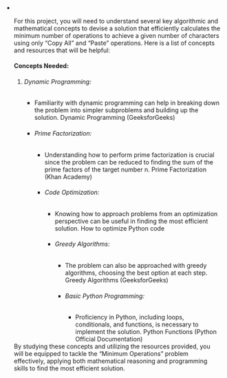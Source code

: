 <h4></h4>
<ul>
<li></li>
<p>For this project, you will need to understand several key algorithmic and mathematical concepts to devise a solution that efficiently calculates the minimum number of operations to achieve a given number of characters using only “Copy All” and “Paste” operations. Here is a list of concepts and resources that will be helpful:</p>
<h4>Concepts Needed:</h4>
<ol>
<li><h6>Dynamic Programming:</h6>
<ul><li>
Familiarity with dynamic programming can help in breaking down the problem into simpler subproblems and building up the solution.
Dynamic Programming (GeeksforGeeks)
</li><li>
<h6>Prime Factorization:</h6>
<ul><li>
Understanding how to perform prime factorization is crucial since the problem can be reduced to finding the sum of the prime factors of the target number n.
Prime Factorization (Khan Academy)
</li><li>
<h6>Code Optimization:</h6>
<ul><li>
Knowing how to approach problems from an optimization perspective can be useful in finding the most efficient solution.
How to optimize Python code
</li><li>
<h6>Greedy Algorithms:</h6>
<ul><li>
The problem can also be approached with greedy algorithms, choosing the best option at each step.
Greedy Algorithms (GeeksforGeeks)
</li><li>
<h6>Basic Python Programming:</h6>
<ul><li>
Proficiency in Python, including loops, conditionals, and functions, is necessary to implement the solution.
Python Functions (Python Official Documentation)
</li></ol>
By studying these concepts and utilizing the resources provided, you will be equipped to tackle the “Minimum Operations” problem effectively, applying both mathematical reasoning and programming skills to find the most efficient solution.
</ul>